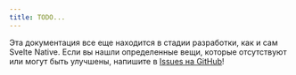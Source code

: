 ```yaml
---
title: TODO...
---
```


Эта документация все еще находится в стадии разработки, как и сам Svelte Native. Если вы нашли определенные вещи, которые отсутствуют или могут быть улучшены, напишите в [Issues на GitHub](https://github.com/halfnelson/svelte-native)!